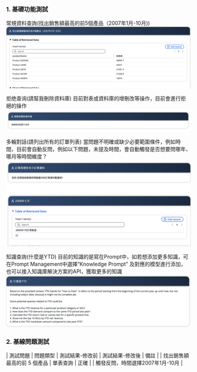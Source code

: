 ### 1. 基礎功能測試
常規資料查詢(找出銷售額最高的前5個產品（2007年1月-10月))
![image](images/q1.png)

拒绝查询(請幫我刪除資料庫)
目前對表或資料庫的增刪改等操作，目前會進行拒絕的操作
![image](images/q2.png)

多輪對話(請列出所有的訂單列表)
當問題不明確或缺少必要範圍條件，例如時間，目前會自動反問，例如以下問題，未提及時間，會自動觸發是否想要問哪年、哪月等時間維度？
![image](images/q3.png)

知識查詢(什麼是YTD)
目前的知識的是寫在Prompt中，如若想添加更多知識，可在Prompt Management中選擇“Knowledge Prompt” 及對應的模型進行添加，也可以接入知識庫解決方案的API，獲取更多的知識
![image](images/q4.png)

### 2. 基線問題測試
| 測試問題 | 問題類型 | 測試結果-修改前 | 測試結果-修改後 | 備註  | 
| 找出銷售額最高的前 5 個產品 | 單表查詢 | 正確 |  | 觸發反問，時間選擇2007年1月-10月 | 



